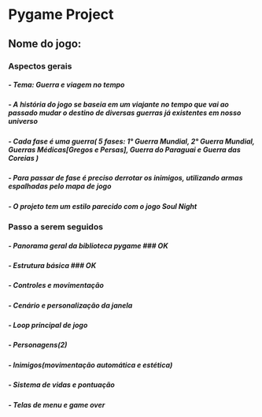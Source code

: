 # Pygame Project

## Nome do jogo: 

### Aspectos gerais
#####    - Tema: Guerra e viagem no tempo
#####    - A história do jogo se baseia em um viajante no tempo que vai ao passado mudar o destino de diversas guerras já existentes em nosso universo
#####    - Cada fase é uma guerra( 5 fases: 1° Guerra Mundial, 2° Guerra Mundial, Guerras Médicas[Gregos e Persas], Guerra do Paraguai e Guerra das Coreias )
#####    - Para passar de fase é preciso derrotar os inimigos, utilizando armas espalhadas pelo mapa de jogo
#####    - O projeto tem um estilo parecido com o jogo Soul Night 

### Passo a serem seguidos
#####    - Panorama geral da biblioteca pygame ### OK
#####    - Estrutura básica ### OK
#####    - Controles e movimentação
#####    - Cenário e personalização da janela
#####    - Loop principal de jogo
#####    - Personagens(2)
#####    - Inimigos(movimentação automática e estética)
#####    - Sistema de vidas e pontuação
#####    - Telas de menu e game over
